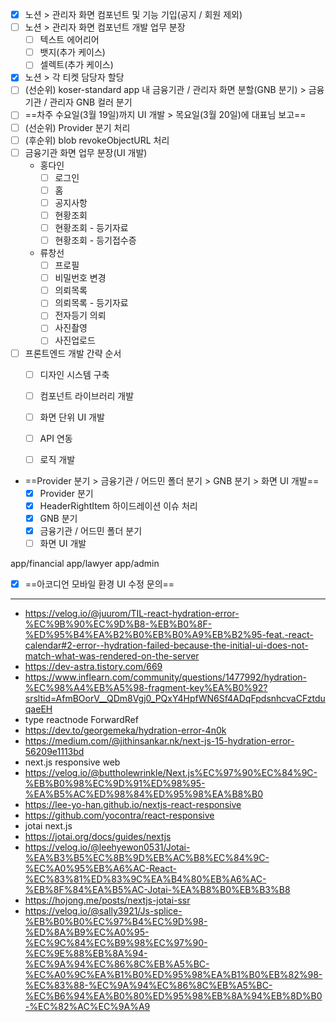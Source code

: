 - [x] 노션 > 관리자 화면 컴포넌트 및 기능 기입(공지 / 회원 제외)
- [ ] 노션 > 관리자 화면 컴포넌트 개발 업무 분장
	- [ ] 텍스트 에어리어
	- [ ] 뱃지(추가 케이스)
	- [ ] 셀렉트(추가 케이스)
- [x] 노션 > 각 티켓 담당자 할당
- [ ] (선순위) koser-standard app 내 금융기관 / 관리자 화면 분할(GNB 분기) > 금융기관 / 관리자 GNB 컬러 분기
- [ ] ==차주 수요일(3월 19일)까지 UI 개발 > 목요일(3월 20일)에 대표님 보고==
- [ ] (선순위) Provider 분기 처리
- [ ] (후순위) blob revokeObjectURL 처리
- [ ] 금융기관 화면 업무 분장(UI 개발)
	- 홍다인
		- [ ] 로그인
		- [ ] 홈
		- [ ] 공지사항
		- [ ] 현황조회
		- [ ] 현황조회 - 등기자료
		- [ ] 현황조회 - 등기접수증

	- 류창선
		- [ ] 프로필
		- [ ] 비밀번호 변경
		- [ ] 의뢰목록
		- [ ] 의뢰목록 - 등기자료
		- [ ] 전자등기 의뢰
		- [ ] 사진촬영
		- [ ] 사진업로드

- [ ] 프론트엔드 개발 간략 순서
	- [ ] 디자인 시스템 구축
	- [ ] 컴포넌트 라이브러리 개발
	- [ ] 화면 단위 UI 개발
	- [ ] API 연동
	- [ ] 로직 개발


- ==Provider 분기 > 금융기관 / 어드민 폴더 분기 > GNB 분기 > 화면 UI 개발==
	- [x] Provider 분기
	- [x] HeaderRightItem 하이드레이션 이슈 처리
	- [x] GNB 분기
	- [x] 금융기관 / 어드민 폴더 분기
	- [ ] 화면 UI 개발

app/financial 
app/lawyer
app/admin


- [x] ==아코디언 모바일 환경 UI 수정 문의==




***

- https://velog.io/@juurom/TIL-react-hydration-error-%EC%9B%90%EC%9D%B8-%EB%B0%8F-%ED%95%B4%EA%B2%B0%EB%B0%A9%EB%B2%95-feat.-react-calendar#2-error--hydration-failed-because-the-initial-ui-does-not-match-what-was-rendered-on-the-server
- https://dev-astra.tistory.com/669
- https://www.inflearn.com/community/questions/1477992/hydration-%EC%98%A4%EB%A5%98-fragment-key%EA%B0%92?srsltid=AfmBOorV__QDm8Vgj0_PQxY4HpfWN6Sf4ADqFpdsnhcvaCFztduqaeEH
- type reactnode ForwardRef
- https://dev.to/georgemeka/hydration-error-4n0k
- https://medium.com/@jithinsankar.nk/next-js-15-hydration-error-56209e1113bd
- next.js responsive web
- https://velog.io/@buttholewrinkle/Next.js%EC%97%90%EC%84%9C-%EB%B0%98%EC%9D%91%ED%98%95-%EA%B5%AC%ED%98%84%ED%95%98%EA%B8%B0
- https://lee-yo-han.github.io/nextjs-react-responsive
- https://github.com/yocontra/react-responsive
- jotai next.js
- https://jotai.org/docs/guides/nextjs
- https://velog.io/@leehyewon0531/Jotai-%EA%B3%B5%EC%8B%9D%EB%AC%B8%EC%84%9C-%EC%A0%95%EB%A6%AC-React-%EC%83%81%ED%83%9C%EA%B4%80%EB%A6%AC-%EB%8F%84%EA%B5%AC-Jotai-%EA%B8%B0%EB%B3%B8
- https://hojong.me/posts/nextjs-jotai-ssr
- https://velog.io/@sally3921/Js-splice-%EB%B0%B0%EC%97%B4%EC%9D%98-%ED%8A%B9%EC%A0%95-%EC%9C%84%EC%B9%98%EC%97%90-%EC%9E%88%EB%8A%94-%EC%9A%94%EC%86%8C%EB%A5%BC-%EC%A0%9C%EA%B1%B0%ED%95%98%EA%B1%B0%EB%82%98-%EC%83%88-%EC%9A%94%EC%86%8C%EB%A5%BC-%EC%B6%94%EA%B0%80%ED%95%98%EB%8A%94%EB%8D%B0-%EC%82%AC%EC%9A%A9